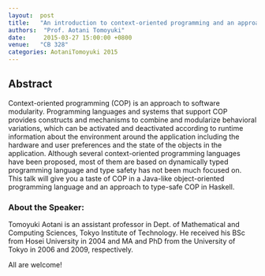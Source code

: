 ```yaml
--- 
layout:  post 
title:   "An introduction to context-oriented programming and an approach"
authors:  "Prof. Aotani Tomoyuki"
date:     2015-03-27 15:00:00 +0800
venue:   "CB 328"
categories: AotaniTomoyuki 2015
--- 
```

## Abstract

Context-oriented programming (COP) is an approach to software
modularity. Programming languages and systems that support COP
provides constructs and mechanisms to combine and modularize
behavioral variations, which can be activated and deactivated
according to runtime information about the environment around the
application including the hardware and user preferences and the state
of the objects in the application. Although several context-oriented
programming languages have been proposed, most of them are based on
dynamically typed programming language and type safety has not been
much focused on. This talk will give you a taste of COP in a Java-like
object-oriented programming language and an approach to type-safe COP
in Haskell.

### About the Speaker:

Tomoyuki Aotani is an assistant professor in Dept. of
Mathematical and Computing Sciences, Tokyo Institute of Technology. He
received his BSc from Hosei University in 2004 and MA and PhD from the
University of Tokyo in 2006 and 2009, respectively.

All are welcome!



